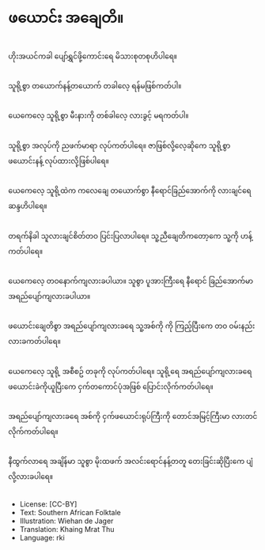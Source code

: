 # ဖယောင်း အချေတိ။

##
ဟိုးအယင်ကခါ ပျော်ရွှင်ဖို့ကောင်းရေ မိသားစုတစုဟိပါရေ။

##
သူရို့စွာ တယောက်နန့်တယောက် တခါလေ့ ရန်မဖြစ်ကတ်ပါ။

##
ယေကေလေ့ သူရို့စွာ မီးနားကို တစ်ခါလေ့ လားခွင့် မရကတ်ပါ။

##
သူရို့စွာ အလုပ်ကို ညဖက်မာရာ လုပ်ကတ်ပါရေ။ ဇာဖြစ်လို့လေ့ဆိုကေ သူရို့စွာ ဖယောင်းနန့် လုပ်ထားလို့ဖြစ်ပါရေ။

##
ယေကေလေ့ သူရို့ထဲက ကလေချေ တယောက်စွာ နီရောင်ခြည်အောက်ကို လားချင်ရေ ဆန္ဒဟိပါရေ။

##
တရက်နိခါ သူလားချင်စိတ်တဝ ပြင်းပြလာပါရေ။ သူ့ညီချေတိကတော့ကေ သူ့ကို ဟန့်ကတ်ပါရေ။

##
ယေကေလေ့ တဝနောက်ကျလားခပါယာ။ သူစွာ ပူအားကြီးရေ နီရောင် ခြည်အောက်မာ အရည်ပျော်ကျလားခပါယာ။

##
ဖယောင်းချေတိစွာ အရည်ပျော်ကျလားခရေ သူ့အစ်ကို ကို ကြည့်ပြီးကေ တဝ ဝမ်းနည်းလားခကတ်ပါရေ။

##
ယေကေလေ့ သူရို့ အစီစဥ် တခုကို လုပ်ကတ်ပါရေ။ သူရို့ရေ အရည်ပျော်ကျလားခရေ ဖယောင်းခဲကိုယူပြီးကေ ငှက်တကောင်ပုံအဖြစ် ပြောင်းလိုက်ကတ်ပါရေ။

##
အရည်ပျော်ကျလားခရေ အစ်ကို ငှက်ဖယောင်းရုပ်ကြီးကို တောင်အမြင့်ကြီးမာ လားတင်လိုက်ကတ်ပါရေ။

##
နီထွက်လာရေ အချိန်မာ သူစွာ မိုးထဖက် အလင်းရောင်နန့်တတူ တေးခြင်းဆိုပြီးကေ ပျံလို့လားခပါရေ။

##
* License: [CC-BY]
* Text: Southern African Folktale
* Illustration: Wiehan de Jager
* Translation: Khaing Mrat Thu
* Language: rki
